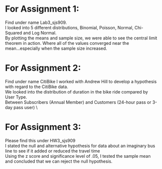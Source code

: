 # For Assignment 1: 
Find under name Lab3_sjs909. \
I looked into 5 different distributions, Binomial, Poisson, Normal, Chi-Squared and Log Normal. \
By plotting the means and sample size, we were able to see the central limit theorem in action. Where all of the values converged near the mean...especially when the sample size increased.


# For Assignment 2: 
Find under name CitiBike
I worked with Andrew Hill to develop a hypothesis with regard to the CitiBike data.\
We looked into the distribution of duration in the bike ride compared by User Type. \
Between Subscribers (Annual Member) and Customers (24-hour pass or 3-day pass user) \

# For Assignment 3:
Please find this under HW3_sjs909 \
I stated the null and alternative hypothesis for data about an imaginary bus line to see if it added or reduced the travel time\
Using the z score and significance level of .05, I tested the sample mean and concluded that we can reject the null hypothesis.
